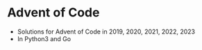 # Advent of Code

- Solutions for Advent of Code in 2019, 2020, 2021, 2022, 2023
- In Python3 and Go